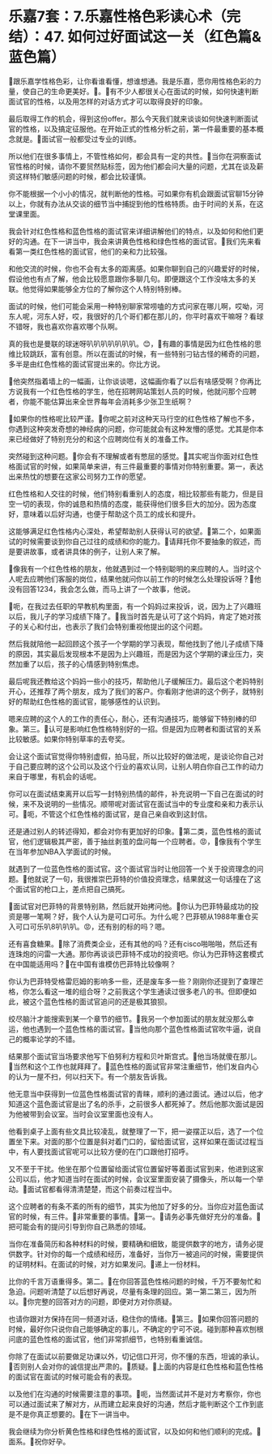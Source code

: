 # 乐嘉7套：7.乐嘉性格色彩读心术（完结）：47. 如何过好面试这一关（红色篇&蓝色篇）

🎼跟乐嘉学性格色彩，让你看谁看懂，想谁想通。我是乐嘉，愿你用性格色彩的力量，使自己的生命更美好。🎼。🎼有不少人都很关心在面试的时候，如何快速判断面试官的性格，以及用怎样的对话方式才可以取得良好的印象。

最后取得工作的机会，得到这份offer。那么今天我们就来谈谈如何快速判断面试官的性格，以及搞定征服他。在开始正式的性格分析之前，第一件最重要的基本概念就是。🎼面试官一般都受过专业的训练。

所以他们在很多事情上，不管性格如何，都会具有一定的共性。🎼当你在洞察面试官性格的时候，请你不要贸然贴标签，因为他们都会问大量的问题，尤其在谈及薪资这样特们敏感问题的时候，都会比较谨慎。

你不能根据一个小小的情况，就判断他的性格。可如果你有机会跟面试官聊15分钟以上，你就有办法从交谈的细节当中捕捉到他的性格特质。由于时间的关系，在这堂课里面。

我会针对红色性格和蓝色性格的面试官来详细讲解他们的特点，以及如何和他们更好的沟通。在下一讲当中，我会来讲黄色性格和绿色性格的面试官。🎼我们先来看看第一类红色性格的面试官，他们的亲和力比较强。

和他交流的时候，你也不会有太多的距离感。如果你聊到自己的兴趣爱好的时候，假设他也有点了解，他会比较愿意跟你多聊几句。即便跟这个工作没啥太多的关联。他觉得如果能够全方位的了解你这个人特别特别棒。

面试的时候，他们可能会采用一种特别聊家常唠嗑的方式问家在哪儿啊，哎呦，河东人呢，河东人好，哎，我很好的几个哥们都在那儿的，你平时喜欢干嘛呀？看球不错呀，我也喜欢你喜欢哪个队啊。

真的我也是曼联的球迷呀叭叭叭叭叭叭叭。😊，🎼有趣的事情是因为红色性格的思维比较跳跃，富有创意。所以在面试的时候，有一些特别刁钻古怪的稀奇的问题，多半是由红色性格的面试官提出来的。你比方说。

🎼他突然指着墙上的一幅画，让你谈谈嗯，这幅画你看了以后有啥感受啊？你再比方说我有一个红色性格的学生，他在招聘网站策划人员的时候，他就问那个应聘者，你能不能估算出来全世界每年会消耗多少张卫生纸啊？

🎼如果你的性格呢比较严谨。🎼你呢之前对这种天马行空的红色性格了解也不多，你遇到这种突发奇想的神经病的问题，你可能就会有这种发懵的感觉。尤其是你本来已经做好了特别充分的和这个应聘岗位有关的准备工作。

突然碰到这种问题。🎼你会有不理解或者有憋屈的感觉。🎼其实呢当你面对红色性格面试官的时候，如果简单来讲，有三件最重要的事情对你特别重要。第一，表达出来热忱的想要在这家公司努力工作的愿望。

红色性格和人交往的时候，他们特别看重别人的态度，相比较那些有能力，但是目空一切的表现，你的诚恳和热情的态度，能获得他们很多巨大的加分。因为态度好，意味着以后好沟通，也便于帮助这个员工的成长和提升。

这能够满足红色性格内心深处，希望帮助别人获得认可的欲望。🎼第二个，如果面试的时候需要谈到你自己过往的成绩和你的能力。🎼请拜托你不要抽象的叙述，而是要讲故事，或者讲具体的例子，让别人来了解。

🎼像我有一个红色性格的朋友，他就遇到过一个特别聪明的来应聘的人。当时这个人呢去应聘他们客服的岗位，结果他就问你以前工作的时候怎么处理投诉呀？🎼他没有回答1234，我会怎么做，而马上讲了一个故事，他说。

🎼呃，在我过去任职的早教机构里面，有一个妈妈过来投诉，说，因为上了兴趣班以后，我儿子的学习成绩下降了。🎼我当时首先是认可了这个妈妈，肯定了她对孩子的关心和付出，也表示了我们会特别重视他提出的这个问题。

然后我就陪他一起回顾这个孩子一个学期的学习表现，帮他找到了他儿子成绩下降的原因，其实最后发现根本不是因为上兴趣班，而是因为这个学期的课业压力，突然加重了以后，孩子的心情感到特别焦虑。

最后呢我还教给这个妈妈一些小的技巧，帮助他儿子缓解压力。最后这个老妈特别开心，还推荐了两个朋友，成为了我们的客户。你看刚才他讲的这个例子，就特别好的帮助红色性格的面试官，能够感性的认识到。

嗯来应聘的这个人的工作的责任心，耐心，还有沟通技巧，能够留下特别棒的印象。第三。🎼认可是影响红色性格特别好的一招。但是因为应聘者和面试官的关系比较敏感。如果你特别草率的去夸奖。

会让这个面试官觉得你特别虚假，拍马屁，所以比较好的做法呢，是谈论你自己对于自己要应聘的这个公司以及这个行业的喜欢认同，让别人明白你自己工作的动力来自于哪里，有机会的话呢。

你可以在面试结束离开以后写一封特别热情的邮件，补充说明一下自己在面试的时候，来不及说明的一些情况。顺带呢对面试官在面试当中的专业度和亲和力表示认可。🎼呃，不管这个红色性格的面试官，是自己亲自收到这封信。

还是通过别人的转述得知，都会对你有更加好的印象。🎼第二类，蓝色性格的面试官，他们逻辑极其严密，善于抽丝剥茧的盘问每一个应聘者。😡，🎼像我有个学生在当年参加NBA入学面试的时候。

就遇到了一位蓝色性格的面试官。这个面试官当时让他回答一个关于投资理念的问题。🎼他就说了一句，我很推崇巴菲特的价值投资理念，结果就这一句话撞在了这个面试官的枪口上，差点把自己搞死。

🎼面试官对巴菲特的背景特别熟，然后就开始拷问他。🎼你认为巴菲特最成功的投资是哪一笔啊？好，我个人认为是可口可乐。为什么呢？巴菲顿从1988年重仓买入可口可乐叭8叭叭叭。😡，还有别的标的吗？嗯。

还有喜食糖果。🎼除了消费类企业，还有其他的吗？还有cisco啪啪啪，然后还有连珠炮的问雷一大通。那你再谈谈巴菲特不成功的投资吧。你认为巴菲特这套模式在中国能适用吗？🎼在中国有谁模仿巴菲特比较像啊？

你认为巴菲特受格雷厄姆的影响多一些，还是废车多一些？刚刚你还提到了查理芒格，你怎么看这一堆的组合呀？之前我这个学生通读过很多老八的书。但即便如此，被这个蓝色性格的面试官追问的还是极其狼狈。

绞尽脑汁才能搜索到某一个章节的细节。🎼我另一个参加面试的朋友就没那么幸运，他也遇到一个蓝色性格的面试官。🎼当他向那个蓝色性格面试官吹牛逼，说自己的概率论学的不错。

结果那个面试官当场要求他写下伯努利方程和贝叶斯宫式。🎼他当场就傻在那儿。🎼当然和这个工作也就拜拜了。🎼蓝色性格的面试官非常注重细节，他们发自内心的认为一屋不扫，何以扫天下。有一个朋友告诉我。

他无意当中获得到一位蓝色性格面试官的青睐，顺利的通过面试。通过以后，他才知道这个蓝色面试官是出了名的杀手，之前很多人都死掉了。然后他那次面试是因为他被带到会议室。当时会议室里面也没有人。

他看到桌子上面有些文具比较凌乱，就整理了一下，把一姿摆正以后，选了一个位置坐下来。对面的那个位置是斜对着门口的，留给面试官，这样如果在面试过程当中，有人要找面试官呢可以比较方便的在门口跟他打招呼。

又不至于干扰。他坐在那个位置留给面试官位置留好等着面试官到来，他进到这家公司以后，他才知道当时在面试的时候，会议室里面安装了摄像头，所以每一个举动。🎼面试官都看得清清楚楚，而这个前奏过程当中。

这个应聘者的有条不紊的所有的细节，其实为他加了好多的分。当你应对蓝色面试官的时候，有三件。🎼非常重要的事情。🎼第一。🎼请务必事先做好充分的准备。🎼把可能会有的提问引导到你自己熟悉的领域。

当你在准备简历和各种材料的时候，要精确和细致，能提供数字的地方，请务必提供数字。针对你的每一个成绩和经历，准备好，当你万一被追问的时候，需要提供的证明材料。在面试的时候，对方如果发问。🎼递上一份材料。

比你的千言万语重得多。第二。🎼在你回答蓝色性格问题的时候，千万不要匆忙和急迫。问题听清楚了以后想好再说，尽量有条理的回应。第一第二第三，因为所以。🎼你完整的回答对方的问题，即便对方对你质疑。

也请你跟对方保持在同一频道对话，稳住你的情绪。🎼第三。🎼如果你回答问题的时候，最好你只说你自己能够确定的事儿，不确定的宁可不说。碰到那种喜欢刨根问底的蓝色性格的面试官，他们非常抓细节，也特别看重诚信。

你除了在面试以前要做足功课以外，切记信口开河，你不懂的东西，坦诚的承认。🎼否则别人会对你的诚信提出严肃的。🎼质疑。🎼上面的内容是红色性格和蓝色性格的面试官在面试的时候可能会有的表现。

以及他们在沟通的时候需要注意的事项。🎼呃，当然面试并不是对方考察你，你也可以通过面试来了解对方，从而建立起来良好的沟通，然后才能判断这个工作到底是不是你真正想要的。🎼在下一讲当中。

我会继续为你分析黄色性格和绿色性格的面试官，以及如何和他们顺利的完成。🎼面系。🎼祝你好孕。
